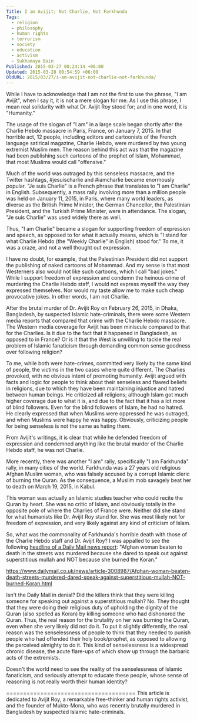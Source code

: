 ```yaml
---
Title: I am Avijit; Not Charlie, Not Farkhunda
Tags:
  - religion
  - philosophy
  - human rights
  - terrorism
  - society
  - education
  - activism
  - Sukhamaya Bain
Published: 2015-03-27 00:24:14 +06:00
Updated: 2015-03-28 00:54:59 +06:00
OldURL: 2015/03/27/i-am-avijit-not-charlie-not-farkhunda/
---
```


While I have to acknowledge that I am not the first to use the phrase, "I am Avijit", when I say it, it is not a mere slogan for me. As I use this phrase, I mean real solidarity with what Dr. Avijit Roy stood for; and in one word, it is "Humanity."

The usage of the slogan of "I am" in a large scale began shortly after the Charlie Hebdo massacre in Paris, France, on January 7, 2015. In that horrible act, 12 people, including editors and cartoonists of the French language satirical magazine, Charlie Hebdo, were murdered by two young extremist Muslim men. The reason behind this act was that the magazine had been publishing such cartoons of the prophet of Islam, Mohammad, that most Muslims would call "offensive."

Much of the world was outraged by this senseless massacre, and the Twitter hashtags, #jesuischarlie and #iamcharlie became enormously popular. "Je suis Charlie" is a French phrase that translates to "I am Charlie" in English. Subsequently, a mass rally involving more than a million people was held on January 11, 2015, in Paris, where many world leaders, as diverse as the British Prime Minister, the German Chancellor, the Palestinian President, and the Turkish Prime Minister, were in attendance. The slogan, "Je suis Charlie" was used widely there as well.

Thus, "I am Charlie" became a slogan for supporting freedom of expression and speech, as opposed to for what it actually means, which is "I stand for what Charlie Hebdo (the "Weekly Charlie" in English) stood for." To me, it was a craze, and not a well thought out expression.

I have no doubt, for example, that the Palestinian President did not support the publishing of naked cartoons of Mohammad. And my sense is that most Westerners also would not like such cartoons, which I call "bad jokes." While I support freedom of expression and condemn the heinous crime of murdering the Charlie Hebdo staff, I would not express myself the way they expressed themselves. Nor would my taste allow me to make such cheap provocative jokes. In other words, I am not Charlie.

After the brutal murder of Dr. Avijit Roy on February 26, 2015, in Dhaka, Bangladesh, by suspected Islamic hate-criminals, there were some Western media reports that compared that crime with the Charlie Hebdo massacre. The Western media coverage for Avijit has been miniscule compared to that for the Charlies. Is it due to the fact that it happened in Bangladesh, as opposed to in France? Or is it that the West is unwilling to tackle the real problem of Islamic fanaticism through demanding common sense goodness over following religion?

To me, while both were hate-crimes, committed very likely by the same kind of people, the victims in the two cases where quite different. The Charlies provoked, with no obvious intent of promoting humanity. Avijit argued with facts and logic for people to think about their senseless and flawed beliefs in religions, due to which they have been maintaining injustice and hatred between human beings. He criticized all religions; although Islam got much higher coverage due to what it is, and due to the fact that it has a lot more of blind followers. Even for the blind followers of Islam, he had no hatred. He clearly expressed that when Muslims were oppressed he was outraged, and when Muslims were happy he was happy. Obviously, criticizing people for being senseless is not the same as hating them.

From Avijit's writings, it is clear that while he defended freedom of expression and condemned anything like the brutal murder of the Charlie Hebdo staff, he was not Charlie.

More recently, there was another "I am" rally, specifically "I am Farkhunda" rally, in many cities of the world. Farkhunda was a 27 years old religious Afghan Muslim woman, who was falsely accused by a corrupt Islamic cleric of burning the Quran. As the consequence, a Muslim mob savagely beat her to death on March 19, 2015, in Kabul.

This woman was actually an Islamic studies teacher who could recite the Quran by heart. She was no critic of Islam, and obviously totally in the opposite pole of where the Charlies of France were. Neither did she stand for what humanists like Dr. Avijit Roy stand for. She was most likely not for freedom of expression, and very likely against any kind of criticism of Islam.

So, what was the commonality of Farkhunda's horrible death with those of the Charlie Hebdo staff and Dr. Avijit Roy? I was appalled to see the following <a href="https://www.dailymail.co.uk/news/article-3008987/Afghan-woman-beaten-death-streets-murdered-dared-speak-against-superstitious-mullah-NOT-burned-Koran.html">headline of a Daily Mail news report</a>: "Afghan woman beaten to death in the streets was murdered because she dared to speak out against superstitious mullah and NOT because she burned the Koran."

https://www.dailymail.co.uk/news/article-3008987/Afghan-woman-beaten-death-streets-murdered-dared-speak-against-superstitious-mullah-NOT-burned-Koran.html

Isn't the Daily Mail in denial? Did the killers think that they were killing someone for speaking out against a superstitious mullah? No. They thought that they were doing their religious duty of upholding the dignity of the Quran (also spelled as Koran) by killing someone who had dishonored the Quran. Thus, the real reason for the brutality on her was burning the Quran, even when she very likely did not do it. To put it slightly differently, the real reason was the senselessness of people to think that they needed to punish people who had offended their holy book/prophet, as opposed to allowing the perceived almighty to do it. This kind of senselessness is a widespread chronic disease, the acute flare-ups of which show up through the barbaric acts of the extremists. 

Doesn't the world need to see the reality of the senselessness of Islamic fanaticism, and seriously attempt to educate these people, whose sense of reasoning is not really worth their human identity?

======================================
This article is dedicated to Avijit Roy, a remarkable free-thinker and human rights activist, and the founder of Mukto-Mona, who was recently brutally murdered in Bangladesh by suspected Islamic hate-criminals.

